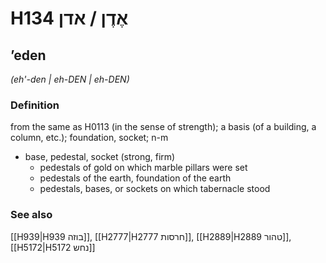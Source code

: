 # H134 אֶדֶן / אדן

## ʼeden

_(eh'-den | eh-DEN | eh-DEN)_

### Definition

from the same as H0113 (in the sense of strength); a basis (of a building, a column, etc.); foundation, socket; n-m

- base, pedestal, socket (strong, firm)
  - pedestals of gold on which marble pillars were set
  - pedestals of the earth, foundation of the earth
  - pedestals, bases, or sockets on which tabernacle stood

### See also

[[H939|H939 בוזה]], [[H2777|H2777 חרסות]], [[H2889|H2889 טהור]], [[H5172|H5172 נחש]]
